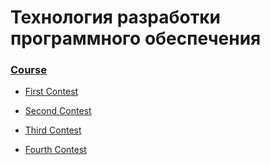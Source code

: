 # Технология разработки программного обеспечения

### [Course](https://imcs.dvfu.ru/cats/?f=wiki;name=cpp-course-2020)

 * [First Contest](https://imcs.dvfu.ru/cats/?f=problems;cid=4917802;sid=i1y9WyLQEgO53sZTyL84N2k21VaPKq)
 
 * [Second Contest](https://imcs.dvfu.ru/cats/?f=problems;cid=5011656;sid=QxDFn3h8BLe7YW0KsM2LgbPYV7vtaS) 

 * [Third Contest](https://imcs.dvfu.ru/cats/?f=problems;cid=5076804;sid=78IHPTnDgocY7mdl3ZJsEJZZBxJrI6)
 
 * [Fourth Contest](https://imcs.dvfu.ru/cats/?f=problems;cid=5136926;sid=ROEalHpBZctYB0e43DMnJLF0UlRWcc)
 
